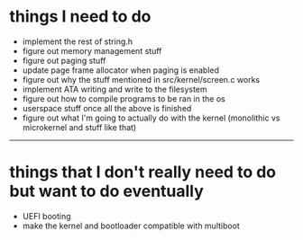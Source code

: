 # things I need to do
 - implement the rest of string.h
 - figure out memory management stuff
 - figure out paging stuff
 - update page frame allocator when paging is enabled
 - figure out why the stuff mentioned in src/kernel/screen.c works
 - implement ATA writing and write to the filesystem
 - figure out how to compile programs to be ran in the os
 - userspace stuff once all the above is finished
 - figure out what I'm going to actually do with the kernel (monolithic vs microkernel and stuff like that)

<hr>

# things that I don't really need to do but want to do eventually
 - UEFI booting
 - make the kernel and bootloader compatible with multiboot
